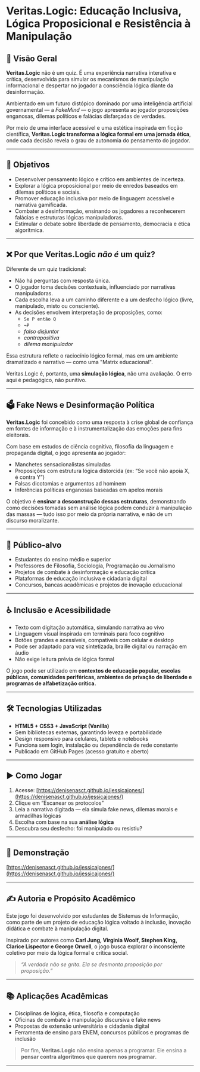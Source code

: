 # Veritas.Logic: Educação Inclusiva, Lógica Proposicional e Resistência à Manipulação

## 🧠 Visão Geral

**Veritas.Logic** não é um quiz. É uma experiência narrativa interativa e crítica, desenvolvida para simular os mecanismos de manipulação informacional e despertar no jogador a consciência lógica diante da desinformação.

Ambientado em um futuro distópico dominado por uma inteligência artificial governamental — a *FakeMind* — o jogo apresenta ao jogador proposições enganosas, dilemas políticos e falácias disfarçadas de verdades.

Por meio de uma interface acessível e uma estética inspirada em ficção científica, **Veritas.Logic transforma a lógica formal em uma jornada ética**, onde cada decisão revela o grau de autonomia do pensamento do jogador.

---

## 🎯 Objetivos

- Desenvolver pensamento lógico e crítico em ambientes de incerteza.
- Explorar a lógica proposicional por meio de enredos baseados em dilemas políticos e sociais.
- Promover educação inclusiva por meio de linguagem acessível e narrativa gamificada.
- Combater a desinformação, ensinando os jogadores a reconhecerem falácias e estruturas lógicas manipuladoras.
- Estimular o debate sobre liberdade de pensamento, democracia e ética algorítmica.

---

## ❌ Por que Veritas.Logic *não é* um quiz?

Diferente de um quiz tradicional:

- Não há perguntas com resposta única.
- O jogador toma decisões contextuais, influenciado por narrativas manipuladoras.
- Cada escolha leva a um caminho diferente e a um desfecho lógico (livre, manipulado, misto ou consciente).
- As decisões envolvem interpretação de proposições, como:
  - `Se P então Q`
  - `¬P`
  - *falso disjuntor*
  - *contrapositiva*
  - *dilema manipulador*

Essa estrutura reflete o raciocínio lógico formal, mas em um ambiente dramatizado e narrativo — como uma "Matrix educacional".

Veritas.Logic é, portanto, uma **simulação lógica**, não uma avaliação. O erro aqui é pedagógico, não punitivo.

---

## 🗳️ Fake News e Desinformação Política

**Veritas.Logic** foi concebido como uma resposta à crise global de confiança em fontes de informação e à instrumentalização das emoções para fins eleitorais.

Com base em estudos de ciência cognitiva, filosofia da linguagem e propaganda digital, o jogo apresenta ao jogador:

- Manchetes sensacionalistas simuladas
- Proposições com estrutura lógica distorcida (ex: “Se você não apoia X, é contra Y”)
- Falsas dicotomias e argumentos ad hominem
- Inferências políticas enganosas baseadas em apelos morais

O objetivo é **ensinar a desconstrução dessas estruturas**, demonstrando como decisões tomadas sem análise lógica podem conduzir à manipulação das massas — tudo isso por meio da própria narrativa, e não de um discurso moralizante.

---

## 👥 Público-alvo

- Estudantes do ensino médio e superior
- Professores de Filosofia, Sociologia, Programação ou Jornalismo
- Projetos de combate à desinformação e educação crítica
- Plataformas de educação inclusiva e cidadania digital
- Concursos, bancas acadêmicas e projetos de inovação educacional

---

## ♿ Inclusão e Acessibilidade

- Texto com digitação automática, simulando narrativa ao vivo
- Linguagem visual inspirada em terminais para foco cognitivo
- Botões grandes e acessíveis, compatíveis com celular e desktop
- Pode ser adaptado para voz sintetizada, braille digital ou narração em áudio
- Não exige leitura prévia de lógica formal

O jogo pode ser utilizado em **contextos de educação popular, escolas públicas, comunidades periféricas, ambientes de privação de liberdade e programas de alfabetização crítica.**

---

## 🛠 Tecnologias Utilizadas

- **HTML5 + CSS3 + JavaScript (Vanilla)**
- Sem bibliotecas externas, garantindo leveza e portabilidade
- Design responsivo para celulares, tablets e notebooks
- Funciona sem login, instalação ou dependência de rede constante
- Publicado em GitHub Pages (acesso gratuito e aberto)

---

## ▶️ Como Jogar

1. Acesse: [https://denisenasct.github.io/jessicajones/](https://denisenasct.github.io/jessicajones/)
2. Clique em “Escanear os protocolos”
3. Leia a narrativa digitada — ela simula fake news, dilemas morais e armadilhas lógicas
4. Escolha com base na sua **análise lógica**
5. Descubra seu desfecho: foi manipulado ou resistiu?

---

## 🧪 Demonstração

[https://denisenasct.github.io/jessicajones/](https://denisenasct.github.io/jessicajones/)

---

## ✍️ Autoria e Propósito Acadêmico

Este jogo foi desenvolvido por estudantes de Sistemas de Informação, como parte de um projeto de educação lógica voltado à inclusão, inovação didática e combate à manipulação digital.

Inspirado por autores como **Carl Jung, Virginia Woolf, Stephen King, Clarice Lispector e George Orwell**, o jogo busca explorar o inconsciente coletivo por meio da lógica formal e crítica social.

> *“A verdade não se grita. Ela se desmonta proposição por proposição.”*

---

## 📚 Aplicações Acadêmicas

- Disciplinas de lógica, ética, filosofia e computação
- Oficinas de combate à manipulação discursiva e fake news
- Propostas de extensão universitária e cidadania digital
- Ferramenta de ensino para ENEM, concursos públicos e programas de inclusão
  

> Por fim, **Veritas.Logic** não ensina apenas a programar. Ele ensina a **pensar contra algoritmos que querem nos programar**.

---


